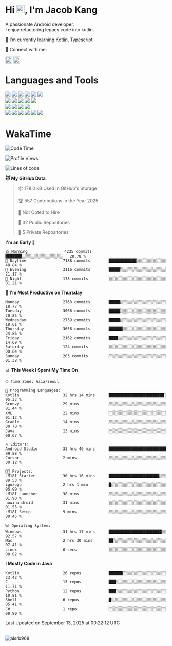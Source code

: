 # Hi <img src="https://media.giphy.com/media/hvRJCLFzcasrR4ia7z/giphy.gif" width="25px">, I'm Jacob Kang
A passionate Android developer.
</br>
I enjoy refactoring legacy code into kotlin.

🌱 I’m currently learning Kotlin, Typescript

🤝 Connect with me:

<a href="https://www.linkedin.com/in/minkyu-kang-b7477b1b2/"><img align="left" src="https://raw.githubusercontent.com/yushi1007/yushi1007/main/images/linkedin.svg" alt="Minkyu Kang | LinkedIn" width="21px"/></a>
<a href="https://www.instagram.com/_jacob_kang/"><img align="left" src="https://raw.githubusercontent.com/yushi1007/yushi1007/main/images/instagram.svg" alt="Jacob Kang | Instagram" width="21px"/></a>

</br>

# Languages and Tools

<div align="left">
<img src="https://img.shields.io/badge/java-007396?logo=java&logoColor=white"/>
<img src="https://img.shields.io/badge/kotlin-7F52FF?logo=kotlin&logoColor=white"/>
<img src="https://img.shields.io/badge/python-3776AB?logo=python&logoColor=white"/>
<img src="https://img.shields.io/badge/bash shell-4EAA25?logo=gnubash&logoColor=white"/>
<img src="https://img.shields.io/badge/c-A8B9CC?logo=c&logoColor=white"/>
<img src="https://img.shields.io/badge/c++-00599C?logo=c%2b%2b&logoColor=white"/>
</div>
<div align="left">
<img src="https://img.shields.io/badge/git-F05032?logo=git&logoColor=white"/>
<img src="https://img.shields.io/badge/github-181717?logo=github&logoColor=white"/>
<img src="https://img.shields.io/badge/mysql-4479A1?logo=mysql&logoColor=white"/>
<img src="https://img.shields.io/badge/sqlite-003B57?logo=sqlite&logoColor=white"/>
<img src="https://img.shields.io/badge/amazon AWS-232F3E?logo=amazonaws&logoColor=white"/>
</div>
<div align="left">
<img src="https://img.shields.io/badge/android-3DDC84?logo=android&logoColor=white"/>
<img src="https://img.shields.io/badge/linux-FCC624?logo=linux&logoColor=white"/>
<img src="https://img.shields.io/badge/flask-000000?logo=flask&logoColor=white"/>
<img src="https://img.shields.io/badge/arduino-00979D?logo=arduino&logoColor=white"/>
</div>
<div align="left">
<img src="https://img.shields.io/badge/slack-4A154B?logo=slack&logoColor=white"/>
<img src="https://img.shields.io/badge/notion-000000?logo=notion&logoColor=white"/>
<img src="https://img.shields.io/badge/jira-0052CC?logo=jira&logoColor=white"/>
<img src="https://img.shields.io/badge/postman-FF6C37?logo=postman&logoColor=white"/>
<img src="https://img.shields.io/badge/intellij-000000?logo=intellijidea&logoColor=white"/>
<img src="https://img.shields.io/badge/pycharm-000000?logo=pycharm&logoColor=white"/>
</div>

# WakaTime

<!--START_SECTION:waka-->
![Code Time](http://img.shields.io/badge/Code%20Time-5%2C329%20hrs%2059%20mins-blue)

![Profile Views](http://img.shields.io/badge/Profile%20Views-0-blue)

![Lines of code](https://img.shields.io/badge/From%20Hello%20World%20I%27ve%20Written-6.1%20million%20lines%20of%20code-blue)

**🐱 My GitHub Data** 

> 📦 178.0 kB Used in GitHub's Storage 
 > 
> 🏆 557 Contributions in the Year 2025
 > 
> 🚫 Not Opted to Hire
 > 
> 📜 32 Public Repositories 
 > 
> 🔑 5 Private Repositories 
 > 
**I'm an Early 🐤** 

```text
🌞 Morning                4235 commits        ███████░░░░░░░░░░░░░░░░░░   28.78 % 
🌆 Daytime                7188 commits        ████████████░░░░░░░░░░░░░   48.84 % 
🌃 Evening                3116 commits        █████░░░░░░░░░░░░░░░░░░░░   21.17 % 
🌙 Night                  178 commits         ░░░░░░░░░░░░░░░░░░░░░░░░░   01.21 % 
```
📅 **I'm Most Productive on Thursday** 

```text
Monday                   2763 commits        █████░░░░░░░░░░░░░░░░░░░░   18.77 % 
Tuesday                  3068 commits        █████░░░░░░░░░░░░░░░░░░░░   20.85 % 
Wednesday                2739 commits        █████░░░░░░░░░░░░░░░░░░░░   18.61 % 
Thursday                 3658 commits        ██████░░░░░░░░░░░░░░░░░░░   24.86 % 
Friday                   2162 commits        ████░░░░░░░░░░░░░░░░░░░░░   14.69 % 
Saturday                 124 commits         ░░░░░░░░░░░░░░░░░░░░░░░░░   00.84 % 
Sunday                   203 commits         ░░░░░░░░░░░░░░░░░░░░░░░░░   01.38 % 
```


📊 **This Week I Spent My Time On** 

```text
🕑︎ Time Zone: Asia/Seoul

💬 Programming Languages: 
Kotlin                   32 hrs 14 mins      ████████████████████████░   95.33 % 
Groovy                   29 mins             ░░░░░░░░░░░░░░░░░░░░░░░░░   01.44 % 
XML                      22 mins             ░░░░░░░░░░░░░░░░░░░░░░░░░   01.12 % 
Gradle                   14 mins             ░░░░░░░░░░░░░░░░░░░░░░░░░   00.70 % 
Java                     13 mins             ░░░░░░░░░░░░░░░░░░░░░░░░░   00.67 % 

🔥 Editors: 
Android Studio           33 hrs 46 mins      █████████████████████████   99.88 % 
Cursor                   2 mins              ░░░░░░░░░░░░░░░░░░░░░░░░░   00.12 % 

🐱‍💻 Projects: 
LM18I_Starter            30 hrs 16 mins      ██████████████████████░░░   89.53 % 
igozogo                  2 hrs 1 min         █░░░░░░░░░░░░░░░░░░░░░░░░   05.99 % 
LM18I_Launcher           38 mins             ░░░░░░░░░░░░░░░░░░░░░░░░░   01.90 % 
nowinandroid             31 mins             ░░░░░░░░░░░░░░░░░░░░░░░░░   01.55 % 
LM18I_Setup              9 mins              ░░░░░░░░░░░░░░░░░░░░░░░░░   00.45 % 

💻 Operating System: 
Windows                  31 hrs 17 mins      ███████████████████████░░   92.57 % 
Mac                      2 hrs 30 mins       ██░░░░░░░░░░░░░░░░░░░░░░░   07.41 % 
Linux                    0 secs              ░░░░░░░░░░░░░░░░░░░░░░░░░   00.02 % 
```

**I Mostly Code in Java** 

```text
Kotlin                   26 repos            ██████░░░░░░░░░░░░░░░░░░░   23.42 % 
C                        13 repos            ███░░░░░░░░░░░░░░░░░░░░░░   11.71 % 
Python                   12 repos            ███░░░░░░░░░░░░░░░░░░░░░░   10.81 % 
Shell                    6 repos             █░░░░░░░░░░░░░░░░░░░░░░░░   05.41 % 
C#                       1 repo              ░░░░░░░░░░░░░░░░░░░░░░░░░   00.90 % 
```




 Last Updated on September 13, 2025 at 00:22:12 UTC
<!--END_SECTION:waka-->

</br>

<div align="left">
<img align="left" src="https://github-readme-stats.vercel.app/api/top-langs?username=alsrb968&show_icons=true&locale=en&layout=compact&theme=dark" alt="alsrb968" />
</div>
